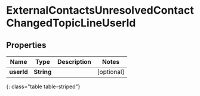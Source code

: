# ExternalContactsUnresolvedContactChangedTopicLineUserId


## Properties

| Name | Type | Description | Notes |
| ------------ | ------------- | ------------- | ------------- |
| **userId** | **String** |  |  [optional] |
{: class="table table-striped"}



